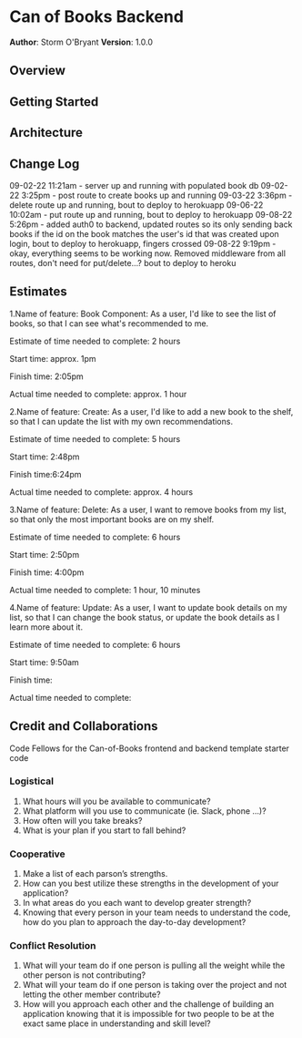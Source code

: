 # Can of Books Backend

**Author**: Storm O'Bryant
**Version**: 1.0.0

## Overview
<!-- Provide a high level overview of what this application is and why you are building it, beyond the fact that it's an assignment for this class. (i.e. What's your problem domain?) -->

## Getting Started
<!-- What are the steps that a user must take in order to build this app on their own machine and get it running? -->

## Architecture
<!-- Provide a detailed description of the application design. What technologies (languages, libraries, etc) you're using, and any other relevant design information. -->

## Change Log

09-02-22 11:21am - server up and running with populated book db
09-02-22 3:25pm - post route to create books up and running
09-03-22 3:36pm -delete route up and running, bout to deploy to herokuapp
09-06-22 10:02am - put route up and running, bout to deploy to herokuapp
09-08-22 5:26pm - added auth0 to backend, updated routes so its only sending back books if the id on the book matches the user's id that was created upon login, bout to deploy to herokuapp, fingers crossed
09-08-22 9:19pm - okay, everything seems to be working now. Removed middleware from all routes, don't need for put/delete...? bout to deploy to heroku

## Estimates

1.Name of feature: Book Component: As a user, I'd like to see the list of books, so that I can see what's recommended to me.

Estimate of time needed to complete: 2 hours

Start time: approx. 1pm

Finish time: 2:05pm

Actual time needed to complete: approx. 1 hour

2.Name of feature: Create: As a user, I'd like to add a new book to the shelf, so that I can update the list with my own recommendations.

Estimate of time needed to complete: 5 hours

Start time: 2:48pm

Finish time:6:24pm

Actual time needed to complete: approx. 4 hours

3.Name of feature: Delete: As a user, I want to remove books from my list, so that only the most important books are on my shelf.

Estimate of time needed to complete: 6 hours

Start time: 2:50pm

Finish time: 4:00pm

Actual time needed to complete: 1 hour, 10 minutes

4.Name of feature: Update: As a user, I want to update book details on my list, so that I can change the book status, or update the book details as I learn more about it.

Estimate of time needed to complete: 6 hours

Start time: 9:50am

Finish time:

Actual time needed to complete:

## Credit and Collaborations

Code Fellows for the Can-of-Books frontend and backend template starter code

### Logistical

1. What hours will you be available to communicate?
2. What platform will you use to communicate (ie. Slack, phone …)?
3. How often will you take breaks?
4. What is your plan if you start to fall behind?

### Cooperative

1. Make a list of each parson’s strengths.
2. How can you best utilize these strengths in the development of your application?
3. In what areas do you each want to develop greater strength?
4. Knowing that every person in your team needs to understand the code, how do you plan to approach the day-to-day development?

### Conflict Resolution

1. What will your team do if one person is pulling all the weight while the other person is not contributing?
2. What will your team do if one person is taking over the project and not letting the other member contribute?
3. How will you approach each other and the challenge of building an application knowing that it is impossible for two people to be at the exact same place in understanding and skill level?

